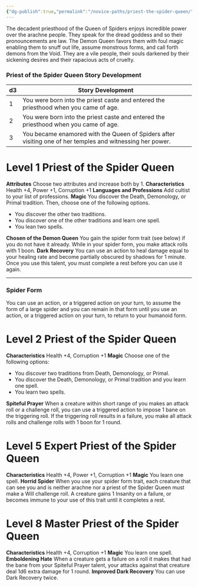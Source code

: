 ```yaml
---
{"dg-publish":true,"permalink":"/novice-paths/priest-the-spider-queen/","tags":["Magic"]}
---
```


The decadent priesthood of the Queen of Spiders enjoys incredible power over the arachne people. They speak for the dread goddess and so their pronouncements are law.
The Demon Queen favors them with foul magic enabling them to snuff out life, assume monstrous forms, and call forth demons from the Void. They are a vile people, their souls darkened by their sickening desires and their rapacious acts of cruelty.
### Priest of the Spider Queen Story Development

| d3  | Story Development                                                                                         |
| --- | --------------------------------------------------------------------------------------------------------- |
| 1   | You were born into the priest caste and entered the priesthood when you came of age.                      |
| 2   | You were born into the priest caste and entered the priesthood when you came of age.                      |
| 3   | You became enamored with the Queen of Spiders after visiting one of her temples and witnessing her power. |
# Level 1 Priest of the Spider Queen
**Attributes** Choose two attributes and increase both by 1.
**Characteristics** Health +4, Power +1, Corruption +1
**Languages and Professions** Add cultist to your list of professions.
**Magic** You discover the Death, Demonology, or Primal tradition. Then, choose one of the following options.
- You discover the other two traditions.
- You discover one of the other traditions and learn one spell.
- You lean two spells.

**Chosen of the Demon Queen** You gain the spider form trait (see below) if you do not have it already. While in your spider form, you make attack rolls with 1 boon.
**Dark Recovery** You can use an action to heal damage equal to your healing rate and become partially obscured by shadows for 1 minute. Once you use this talent, you must complete a rest before you can use it again.

- - -
### Spider Form
You can use an action, or a triggered action on your turn, to assume the form of a large spider and you can remain in that form until you use an action, or a triggered action on your turn, to return to your humanoid form.
# Level 2 Priest of the Spider Queen
**Characteristics** Health +4, Corruption +1
**Magic** Choose one of the following options:
- You discover two traditions from Death, Demonology, or Primal.
- You discover the Death, Demonology, or Primal tradition and you learn one spell.
- You learn two spells.

**Spiteful Prayer** When a creature within short range of you makes an attack roll or a challenge roll, you can use a triggered action to impose 1 bane on the triggering roll. If the triggering roll results in a failure, you make all attack rolls and challenge rolls with 1 boon for 1 round.
# Level 5 Expert Priest of the Spider Queen
**Characteristics** Health +4, Power +1, Corruption +1
**Magic** You learn one spell.
**Horrid Spider** When you use your spider form trait, each creature that can see you and is neither arachne nor a priest of the Spider Queen must make a Will challenge roll. A creature gains 1 Insanity on a failure, or becomes immune to your use of this trait until it completes a rest.
# Level 8 Master Priest of the Spider Queen
**Characteristics** Health +4, Corruption +1
**Magic** You learn one spell.
**Emboldening Hate** When a creature gets a failure on a roll it makes that had the bane from your Spiteful Prayer talent, your attacks against that creature deal 1d6 extra damage for 1 round.
**Improved Dark Recovery** You can use Dark Recovery twice.